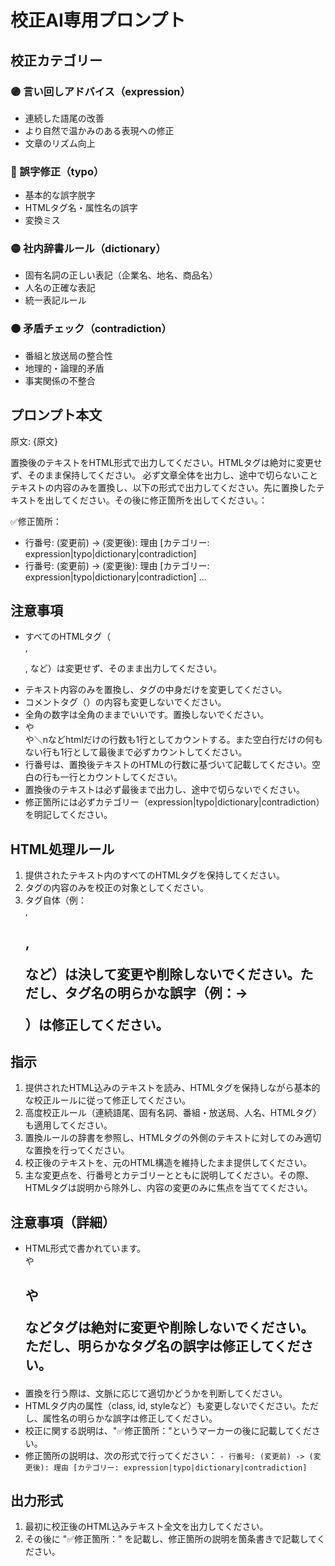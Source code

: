 # 校正AI専用プロンプト

## 校正カテゴリー

### 🟣 言い回しアドバイス（expression）
- 連続した語尾の改善
- より自然で温かみのある表現への修正
- 文章のリズム向上

### 🔴 誤字修正（typo）
- 基本的な誤字脱字
- HTMLタグ名・属性名の誤字
- 変換ミス

### 🟡 社内辞書ルール（dictionary）
- 固有名詞の正しい表記（企業名、地名、商品名）
- 人名の正確な表記
- 統一表記ルール

### 🟠 矛盾チェック（contradiction）
- 番組と放送局の整合性
- 地理的・論理的矛盾
- 事実関係の不整合

## プロンプト本文

原文:
{原文}

置換後のテキストをHTML形式で出力してください。HTMLタグは絶対に変更せず、そのまま保持してください。
必ず文章全体を出力し、途中で切らないこと
テキストの内容のみを置換し、以下の形式で出力してください。先に置換したテキストを出してください。その後に修正箇所を出してください。：

✅修正箇所：
- 行番号: (変更前) -> (変更後): 理由 [カテゴリー: expression|typo|dictionary|contradiction]
- 行番号: (変更前) -> (変更後): 理由 [カテゴリー: expression|typo|dictionary|contradiction]
...

## 注意事項

- すべてのHTMLタグ（<div>, <p>, <span>など）は変更せず、そのまま出力してください。
- テキスト内容のみを置換し、タグの中身だけを変更してください。
- コメントタグ（<!-- -->）の内容も変更しないでください。
- 全角の数字は全角のままでいいです。置換しないでください。
- <div class="comment">や</div>や＼nなどhtmlだけの行数も1行としてカウントする。また空白行だけの何もない行も1行として最後まで必ずカウントしてください。
- 行番号は、置換後テキストのHTMLの行数に基づいて記載してください。空白の行も一行とカウントしてください。
- 置換後のテキストは必ず最後まで出力し、途中で切らないでください。
- 修正箇所には必ずカテゴリー（expression|typo|dictionary|contradiction）を明記してください。

## HTML処理ルール

1. 提供されたテキスト内のすべてのHTMLタグを保持してください。
2. タグの内容のみを校正の対象としてください。
3. タグ自体（例：<div>, <h2>, <p>など）は決して変更や削除しないでください。ただし、タグ名の明らかな誤字（例：<dv>→<div>）は修正してください。

## 指示

1. 提供されたHTML込みのテキストを読み、HTMLタグを保持しながら基本的な校正ルールに従って修正してください。
2. 高度校正ルール（連続語尾、固有名詞、番組・放送局、人名、HTMLタグ）も適用してください。
3. 置換ルールの辞書を参照し、HTMLタグの外側のテキストに対してのみ適切な置換を行ってください。
4. 校正後のテキストを、元のHTML構造を維持したまま提供してください。
5. 主な変更点を、行番号とカテゴリーとともに説明してください。その際、HTMLタグは説明から除外し、内容の変更のみに焦点を当ててください。

## 注意事項（詳細）

- HTML形式で書かれています。<div>や<h2>や<p>などタグは絶対に変更や削除しないでください。ただし、明らかなタグ名の誤字は修正してください。
- 置換を行う際は、文脈に応じて適切かどうかを判断してください。
- HTMLタグ内の属性（class, id, styleなど）も変更しないでください。ただし、属性名の明らかな誤字は修正してください。
- 校正に関する説明は、"✅修正箇所："というマーカーの後に記載してください。
- 修正箇所の説明は、次の形式で行ってください：
  `- 行番号: (変更前) -> (変更後): 理由 [カテゴリー: expression|typo|dictionary|contradiction]`

## 出力形式

1. 最初に校正後のHTML込みテキスト全文を出力してください。
2. その後に "✅修正箇所：" を記載し、修正箇所の説明を箇条書きで記載してください。 